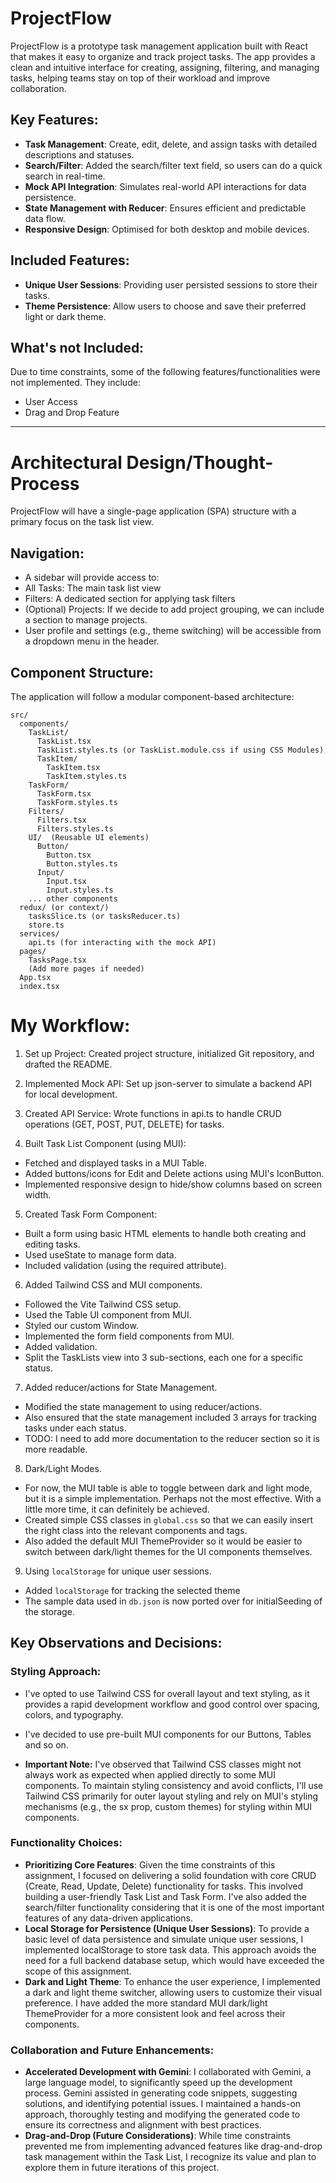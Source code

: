 # ProjectFlow

ProjectFlow is a prototype task management application built with React that makes it easy to organize and track project tasks. The app provides a clean and intuitive interface for creating, assigning, filtering, and managing tasks, helping teams stay on top of their workload and improve collaboration. 

## Key Features:

- **Task Management**: Create, edit, delete, and assign tasks with detailed descriptions and statuses.
- **Search/Filter**: Added the search/filter text field, so users can do a quick search in real-time.
- **Mock API Integration**: Simulates real-world API interactions for data persistence.
- **State Management with Reducer**: Ensures efficient and predictable data flow.
- **Responsive Design**: Optimised for both desktop and mobile devices.

## Included Features:
- **Unique User Sessions**:  Providing user persisted sessions to store their tasks.
- **Theme Persistence**: Allow users to choose and save their preferred light or dark theme.

## What's not Included:

Due to time constraints, some of the following features/functionalities were not implemented. They include:
- User Access
- Drag and Drop Feature

---

# Architectural Design/Thought-Process

ProjectFlow will have a single-page application (SPA) structure with a primary focus on the task list view. 


## Navigation:

- A sidebar will provide access to:
- All Tasks: The main task list view
- Filters: A dedicated section for applying task filters
- (Optional) Projects:  If we decide to add project grouping, we can include a section to manage projects.
- User profile and settings (e.g., theme switching) will be accessible from a dropdown menu in the header.

## Component Structure:

The application will follow a modular component-based architecture:

```
src/
  components/
    TaskList/
      TaskList.tsx
      TaskList.styles.ts (or TaskList.module.css if using CSS Modules)
      TaskItem/
        TaskItem.tsx 
        TaskItem.styles.ts
    TaskForm/
      TaskForm.tsx
      TaskForm.styles.ts
    Filters/
      Filters.tsx
      Filters.styles.ts
    UI/  (Reusable UI elements)
      Button/ 
        Button.tsx
        Button.styles.ts
      Input/
        Input.tsx
        Input.styles.ts
    ... other components
  redux/ (or context/)
    tasksSlice.ts (or tasksReducer.ts)
    store.ts
  services/ 
    api.ts (for interacting with the mock API)
  pages/ 
    TasksPage.tsx  
    (Add more pages if needed)
  App.tsx
  index.tsx
```

# My Workflow:

1. Set up Project: Created project structure, initialized Git repository, and drafted the README.

2. Implemented Mock API: Set up json-server to simulate a backend API for local development.

3. Created API Service:  Wrote functions in api.ts to handle CRUD operations (GET, POST, PUT, DELETE) for tasks.

4. Built Task List Component (using MUI): 

  - Fetched and displayed tasks in a MUI Table.
  - Added buttons/icons for Edit and Delete actions using MUI's IconButton.
  - Implemented responsive design to hide/show columns based on screen width.

5. Created Task Form Component:

  - Built a form using basic HTML elements to handle both creating and editing tasks.
  - Used useState to manage form data. 
  - Included validation (using the required attribute).

6. Added Tailwind CSS and MUI components.

  - Followed the Vite Tailwind CSS setup.
  - Used the Table UI component from MUI.
  - Styled our custom Window.
  - Implemented the form field components from MUI.
  - Added validation.
  - Split the TaskLists view into 3 sub-sections, each one for a specific status.

7. Added reducer/actions for State Management.
   
  - Modified the state management to using reducer/actions.
  - Also ensured that the state management included 3 arrays for tracking tasks under each status.
  - TODO: I need to add more documentation to the reducer section so it is more readable.

8. Dark/Light Modes.

  - For now, the MUI table is able to toggle between dark and light mode, but it is a simple implementation. Perhaps not the most effective. With a little more time, it can definitely be achieved.
  - Created simple CSS classes in `global.css` so that we can easily insert the right class into the relevant components and tags.
  - Also added the default MUI ThemeProvider so it would be easier to switch between dark/light themes for the UI components themselves.

9.  Using `localStorage` for unique user sessions.

  - Added `localStorage` for tracking the selected theme
  - The sample data used in `db.json` is now ported over for initialSeeding of the storage.


## Key Observations and Decisions:

### Styling Approach:

- I've opted to use Tailwind CSS for overall layout and text styling, as it provides a rapid development workflow and good control over spacing, colors, and typography.
- I've decided to use pre-built MUI components for our Buttons, Tables and so on.

- **Important Note:** I've observed that Tailwind CSS classes might not always work as expected when applied directly to some MUI components. To maintain styling consistency and avoid conflicts, I'll use Tailwind CSS primarily for outer layout styling and rely on MUI's styling mechanisms (e.g., the sx prop, custom themes) for styling within MUI components.

### Functionality Choices:

- **Prioritizing Core Features**: Given the time constraints of this assignment, I focused on delivering a solid foundation with core CRUD (Create, Read, Update, Delete) functionality for tasks. This involved building a user-friendly Task List and Task Form. I've also added the search/filter functionality considering that it is one of the most important features of any data-driven applications.
- **Local Storage for Persistence (Unique User Sessions)**: To provide a basic level of data persistence and simulate unique user sessions, I implemented localStorage to store task data. This approach avoids the need for a full backend database setup, which would have exceeded the scope of this assignment. 
- **Dark and Light Theme**: To enhance the user experience, I implemented a dark and light theme switcher, allowing users to customize their visual preference. I have added the more standard MUI dark/light ThemeProvider for a more consistent look and feel across their components.

### Collaboration and Future Enhancements:

- **Accelerated Development with Gemini**: I collaborated with Gemini, a large language model, to significantly speed up the development process. Gemini assisted in generating code snippets, suggesting solutions, and identifying potential issues. I maintained a hands-on approach, thoroughly testing and modifying the generated code to ensure its correctness and alignment with best practices.
- **Drag-and-Drop (Future Considerations)**: While time constraints prevented me from implementing advanced features like drag-and-drop task management within the Task List, I recognize its value and plan to explore them in future iterations of this project.
